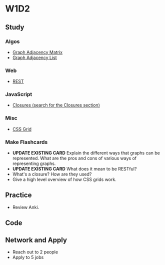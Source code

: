 # W1D2

## Study

### Algos 

- [Graph Adjacency Matrix](https://www.youtube.com/watch?v=9C2cpQZVRBA&index=41&list=PL2_aWCzGMAwI3W_JlcBbtYTwiQSsOTa6P)
- [Graph Adjacency List](https://www.youtube.com/watch?v=k1wraWzqtvQ&index=42&list=PL2_aWCzGMAwI3W_JlcBbtYTwiQSsOTa6P)

### Web
- [REST](https://codewords.recurse.com/issues/five/what-restful-actually-means)

### JavaScript
- [Closures (search for the Closures section)](https://medium.freecodecamp.org/the-definitive-javascript-handbook-for-a-developer-interview-44ffc6aeb54e)


### Misc
- [CSS Grid](https://www.youtube.com/watch?v=7kVeCqQCxlk)

### Make Flashcards

- **UPDATE EXISTING CARD** Explain the different ways that graphs can be represented. What are the pros and cons of various ways of representing graphs.
- **UPDATE EXISTING CARD** What does it mean to be RESTful?
- What's a closure? How are they used?
- Give a high level overview of how CSS grids work.

## Practice

- Review Anki. 

## Code 

## Network and Apply 

- Reach out to 2 people
- Apply to 5 jobs 